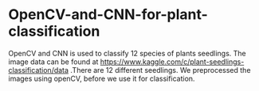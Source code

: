 # OpenCV-and-CNN-for-plant-classification
OpenCV and CNN is used to classify 12 species of plants seedlings.
The image data can be found at https://www.kaggle.com/c/plant-seedlings-classification/data
.There are 12 different seedlings. We preprocessed the images using openCV, before we use it for classification. 
